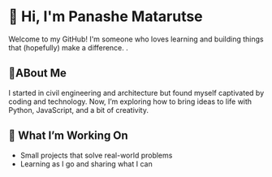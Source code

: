 # 👋 Hi, I'm Panashe Matarutse  

Welcome to my GitHub! I'm someone who loves learning and building things that
(hopefully) make a difference. .

## 🚀ABout Me

I started in civil engineering and architecture but found myself captivated by
coding and technology. Now, I’m exploring how to bring ideas to life with
Python, JavaScript, and a bit of creativity.

## 🌱 What I’m Working On

- Small projects that solve real-world problems  
- Learning as I go and sharing what I can
